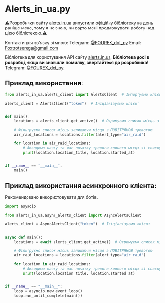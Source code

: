 # Alerts_in_ua.py

⚠️Розробники сайту [alerts.in.ua](https://alerts.in.ua) випустили 
[офіційну бібліотеку](https://github.com/alerts-ua/alerts-in-ua-py) на день раніше мене,
тому я не знаю, чи варто мені продовжувати роботу над цією бібліотекою.⚠️

Контакти для зв'язку зі мною:
Telegram: [@FOUREX_dot_py](https://t.me/FOUREX_dot_py)
Email: Foxtrotserega@gmail.com

Бібліотека для користування API сайту [alerts.in.ua](https://alerts.in.ua).
**Бібліотека досі в розробці, якщо ви знайшли помилку,
звертайтеся до розробника!** Telegram: [@FOUREX_dot_py](https://t.me/FOUREX_dot_py).

## Приклад використання:

```python
from alerts_in_ua.alerts_client import AlertsClient  # Імпортуємо клієнт

alerts_client = AlertsClient("token")  # Ініціалізуємо клієнт


def main():
    locations = alerts_client.get_active()  # Отримуємо список місць з тревогою

    # Фільтруємо список місць залишаючи місця з ПОВІТРЯНОЮ тревогою
    air_raid_locations = locations.filter(alert_type="air_raid")

    for location in air_raid_locations:
        # Виводимо назву та час початку тревоги кожного місця зі списку
        print(location.location_title, location.started_at)


if __name__ == "__main__":
    main()
```

## Приклад використання асинхронного клієнта:
Рекомендовано використовувати для ботів.

```python
import asyncio

from alerts_in_ua.async_alerts_client import AsyncAlertsClient

alerts_client = AsyncAlertsClient("token")  # Ініціалізуємо клієнт


async def main():
    locations = await alerts_client.get_active()  # Отримуємо список місць з тревогою

    # Фільтруємо список місць залишаючи місця з ПОВІТРЯНОЮ тревогою
    air_raid_locations = locations.filter(alert_type="air_raid")

    for location in air_raid_locations:
        # Виводимо назву та час початку тревоги кожного місця зі списку
        print(location.location_title, location.started_at)


if __name__ == "__main__":
    loop = asyncio.new_event_loop()
    loop.run_until_complete(main())
```